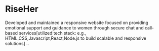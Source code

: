 # RiseHer
Developed and maintained a responsive website focused on providing emotional support and guidance to women through secure chat and call-based services[utilized tech stack: e.g., HTML,CSS,Javascript,React,Node.js to build scalable and responsive solutions]
..